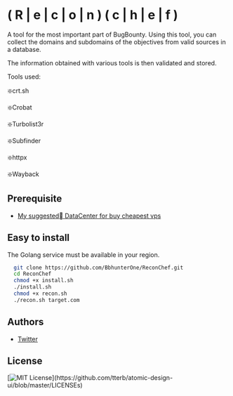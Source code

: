 
# ( R | e | c | o | n ) ( c | h | e | f )

A tool for the most important part of BugBounty. 
Using this tool, you can collect the domains and subdomains of the objectives from valid sources in a database.

The information obtained with various tools is then validated and stored.

Tools used:

❇️crt.sh

❇️Crobat

❇️Turbolist3r

❇️Subfinder

❇️httpx

❇️Wayback



## Prerequisite 
- [My suggested ِDataCenter for buy cheapest vps](https://m.do.co/t/da9acff74676 )

## Easy to install 
The Golang service must be available in your region.

```bash
  git clone https://github.com/BbhunterOne/ReconChef.git
  cd ReconChef
  chmod +x install.sh
  ./install.sh
  chmod +x recon.sh
  ./recon.sh target.com
```
    
## Authors

- [Twitter](https://twitter.com/BbhunterOne/)

## License
[![MIT License](https://img.shields.io/apm/l/atomic-design-ui.svg?)](https://github.com/tterb/atomic-design-ui/blob/master/LICENSEs)
